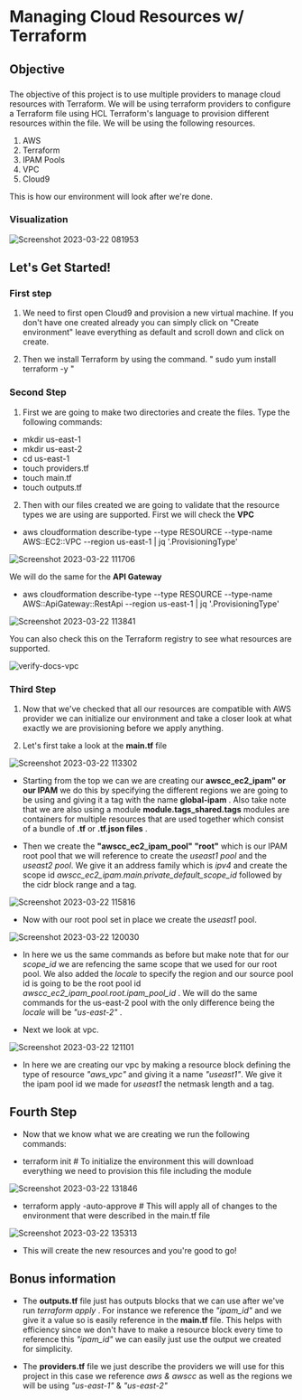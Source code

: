 # Managing Cloud Resources w/ Terraform

## Objective

### 

<p> The objective of this project is to use multiple providers to manage cloud resources with Terraform. We will be using terraform providers to configure a Terraform file using HCL Terraform's language to provision different resources within the file. We will be using the following resources.</p>

1. AWS
2. Terraform
3. IPAM Pools
4. VPC
5. Cloud9

This is how our environment will look after we're done.

### Visualization

![Screenshot 2023-03-22 081953](https://user-images.githubusercontent.com/108555140/226919840-99549603-778f-4faf-a477-63fcf43e6821.png)


## Let's Get Started!

###

### First step

1. We need to first open Cloud9 and provision a new virtual machine. If you don't have one created already you can simply click on "Create environment" leave everything as default and scroll down and click on create.

2. Then we install Terraform by using the command. " sudo yum install terraform -y "


### Second Step

1. First we are going to make two directories and create the files. Type the following commands:
 * mkdir us-east-1
 * mkdir us-east-2   
 * cd us-east-1 
 * touch providers.tf
 * touch main.tf  
 * touch outputs.tf

2. Then with our files created we are going to validate that the resource types we are using are supported. First we will check the **VPC**

* aws cloudformation describe-type --type RESOURCE --type-name AWS::EC2::VPC --region us-east-1 | jq '.ProvisioningType'

![Screenshot 2023-03-22 111706](https://user-images.githubusercontent.com/108555140/226975160-02351cc9-f6dc-4f38-97b0-5627497abc39.png)

We will do the same for the **API Gateway**

* aws cloudformation describe-type --type RESOURCE --type-name AWS::ApiGateway::RestApi --region us-east-1 | jq '.ProvisioningType'

![Screenshot 2023-03-22 113841](https://user-images.githubusercontent.com/108555140/226975474-16ca7a0c-2e3f-49d9-a2e7-c32fd7409892.png)

You can also check this on the Terraform registry to see what resources are supported.

![verify-docs-vpc](https://user-images.githubusercontent.com/108555140/226975673-3025db90-7ec2-4587-a606-36212845c5b0.png)

### Third Step

1. Now that we've checked that all our resources are compatible with AWS provider we can initialize our environment and take a closer look at what exactly we are provisioning before we apply anything.

2. Let's first take a look at the **main.tf** file

![Screenshot 2023-03-22 113302](https://user-images.githubusercontent.com/108555140/226976371-cd98e40d-e168-4e9d-ac98-2709974302da.png)

- Starting from the top we can we are creating our **awscc_ec2_ipam" or our IPAM** we do this by specifying the different regions we are going to be using and giving it a tag with the name **global-ipam** . Also take note that we are also using a module **module.tags_shared.tags** modules are containers for multiple resources that are used together which consist of a bundle of **.tf** or **.tf.json files** .

- Then we create the **"awscc_ec2_ipam_pool" "root"** which is our IPAM root pool that we will reference to create the *useast1 pool* and the *useast2 pool*. We give it an address family which is *ipv4* and create the scope id *awscc_ec2_ipam.main.private_default_scope_id*  followed by the cidr block range and a tag.

![Screenshot 2023-03-22 115816](https://user-images.githubusercontent.com/108555140/226980958-b9449117-765e-4c9c-9bbf-ae75cd9c0ef2.png)


- Now with our root pool set in place we create the *useast1* pool. 

![Screenshot 2023-03-22 120030](https://user-images.githubusercontent.com/108555140/226981427-dc34c800-d169-4c65-aa86-b22aee3eb7d0.png)

- In here we us the same commands as before but make note that for our *scope_id* we are refencing the same scope that we used for our root pool. We also added the *locale* to specify the region and our source pool id is going to be the root pool id *awscc_ec2_ipam_pool.root.ipam_pool_id* . We will do the same commands for the us-east-2 pool with the only difference being the *locale* will be *"us-east-2"* .

- Next we look at vpc.

![Screenshot 2023-03-22 121101](https://user-images.githubusercontent.com/108555140/226984141-c0875b6f-33e3-4858-a777-c2c0d42a9d31.png)

- In here we are creating our vpc by making a resource block defining the type of resource *"aws_vpc"* and giving it a name *"useast1"*. We give it the ipam pool id we made for *useast1* the netmask length and a tag.
 

## Fourth Step

- Now that we know what we are creating we run the following commands:

* terraform init   # To initialize the environment this will download everything we need to provision this file including the module

![Screenshot 2023-03-22 131846](https://user-images.githubusercontent.com/108555140/227000512-4e87e83b-7751-418e-bd7f-4a8882c7d5e8.png)


* terraform apply -auto-approve   # This will apply all of changes to the environment that were described in the main.tf file

![Screenshot 2023-03-22 135313](https://user-images.githubusercontent.com/108555140/227008055-2fad3a40-e1c7-4c9c-9277-eb16f09dae5d.png)

- This will create the new resources and you're good to go!


## Bonus information

- The **outputs.tf** file just has outputs blocks that we can use after we've run *terraform apply* . For instance we reference the *"ipam_id"* and we give it a value so is easily reference in the **main.tf** file. This helps with efficiency since we don't have to make a resource block every time to reference this *"ipam_id"* we can easily just use the output we created for simplicity.

- The **providers.tf** file we just describe the providers we will use for this project in this case we reference *aws & awscc* as well as the regions we will be using *"us-east-1"* & *"us-east-2"*
